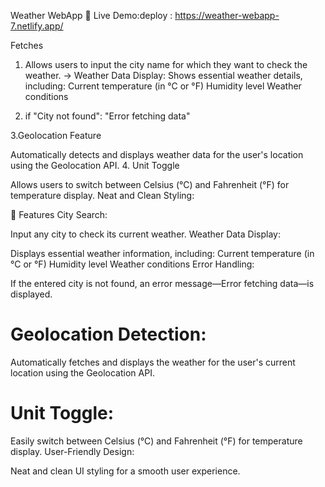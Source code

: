 Weather WebApp
🚀 Live Demo:deploy : https://weather-webapp-7.netlify.app/

Fetches
1. Allows users to input the city name for which they want to check the weather.
-> Weather Data Display:
Shows essential weather details, including:
Current temperature (in °C or °F)
Humidity level
Weather conditions

2. if "City not found":
"Error fetching data"

3.Geolocation Feature 

Automatically detects and displays weather data for the user's location using the Geolocation API.
4. Unit Toggle 

Allows users to switch between Celsius (°C) and Fahrenheit (°F) for temperature display.
Neat and Clean Styling:


🌟 Features
City Search:

Input any city to check its current weather.
Weather Data Display:

Displays essential weather information, including:
Current temperature (in °C or °F)
Humidity level
Weather conditions
Error Handling:

If the entered city is not found, an error message—Error fetching data—is displayed.
<h1>Geolocation Detection:</h1>

Automatically fetches and displays the weather for the user's current location using the Geolocation API.
<h1>Unit Toggle:</h1>

Easily switch between Celsius (°C) and Fahrenheit (°F) for temperature display.
User-Friendly Design:

Neat and clean UI styling for a smooth user experience.
